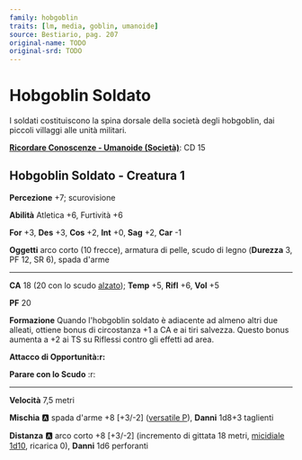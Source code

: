 ```yaml
---
family: hobgoblin
traits: [lm, media, goblin, umanoide]
source: Bestiario, pag. 207
original-name: TODO
original-srd: TODO
---
```


# Hobgoblin Soldato

I soldati costituiscono la spina dorsale della società degli hobgoblin, dai piccoli villaggi alle unità militari.

**[Ricordare Conoscenze - Umanoide (Società)](/azioni/ricordare-conoscenze)**: CD 15

## Hobgoblin Soldato - Creatura 1

**Percezione** +7; scurovisione

**Abilità** Atletica +6, Furtività +6

**For** +3, **Des** +3, **Cos** +2, **Int** +0, **Sag** +2, **Car** -1

**Oggetti** arco corto (10 frecce), armatura di pelle, scudo di legno (**Durezza** 3, PF 12, SR 6), spada d'arme

***

**CA** 18 (20 con lo scudo [alzato](/azioni/alzare-lo-scudo)); **Temp** +5, **Rifl** +6, **Vol** +5

**PF** 20

**Formazione** Quando l'hobgoblin soldato è adiacente ad almeno altri due alleati, ottiene bonus di circostanza +1 a CA e ai tiri salvezza. Questo bonus aumenta a +2 ai TS su Riflessi contro gli effetti ad area.

**Attacco di Opportunità:r:**

**Parare con lo Scudo** :r:

***

**Velocità** 7,5 metri

**Mischia** :a: spada d'arme +8 \[+3/-2] ([versatile P](/tratti/versatile)), **Danni** 1d8+3 taglienti

**Distanza** :a: arco corto +8 \[+3/-2] (incremento di gittata 18 metri, [micidiale 1d10](/tratti/micidiale), ricarica 0), **Danni** 1d6 perforanti
